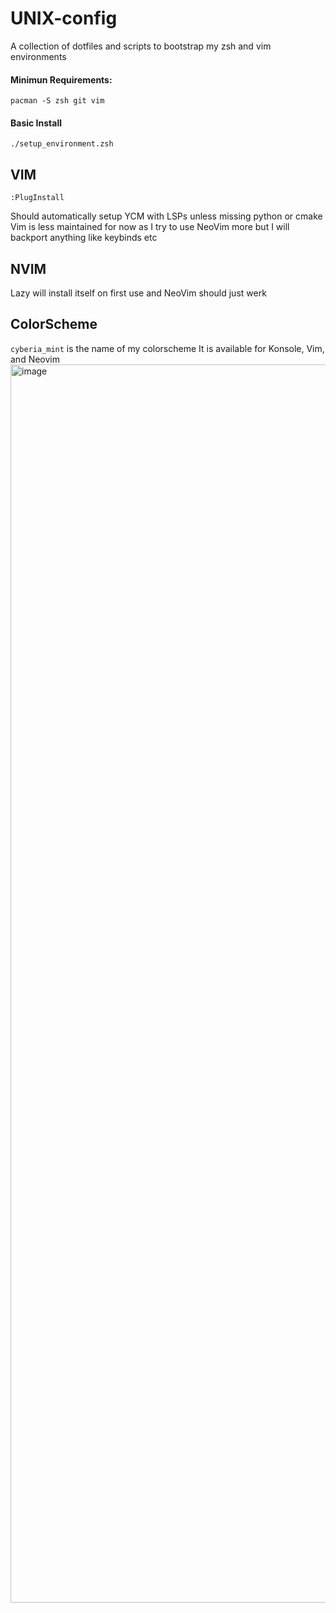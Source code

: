 # UNIX-config

A collection of dotfiles and scripts to bootstrap my zsh and vim environments

#### Minimun Requirements:
`pacman -S zsh git vim`

#### Basic Install 
`./setup_environment.zsh`

## VIM
`:PlugInstall`

Should automatically setup YCM with LSPs unless missing python or cmake
Vim is less maintained for now as I try to use NeoVim more but I will backport 
anything like keybinds etc

## NVIM
Lazy will install itself on first use and NeoVim should just werk

## ColorScheme
`cyberia_mint` is the name of my colorscheme
It is available for Konsole, Vim, and Neovim
<img width="2149" height="1981" alt="image" src="https://github.com/user-attachments/assets/c76f2a64-bdb2-4127-a1be-3f52257d8e2e" />

